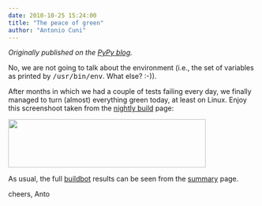 ```yaml
---
date: 2010-10-25 15:24:00
title: "The peace of green"
author: "Antonio Cuni"
---
```


_Originally published on the [PyPy blog](https://pypy.org/posts/2010/10/peace-of-green-4230271053903469504.html)._

<html><body><p>No, we are not going to talk about the environment (i.e., the set of variables
as printed by <tt class="docutils literal">/usr/bin/env</tt>. What else? :-)).</p>
<p>After months in which we had a couple of tests failing every day, we finally
managed to turn (almost) everything green today, at least on Linux.  Enjoy
this screenshoot taken from the <a class="reference external" href="https://buildbot.pypy.org/nightly/trunk/">nightly build</a> page:</p>

<a href="https://2.bp.blogspot.com/_4gR6Ggu8oHQ/TMWkBA_G-cI/AAAAAAAAAKU/4iLaPoSPGx0/s1600/pypy-builds.png"><img alt="" border="0" id="BLOGGER_PHOTO_ID_5532008054646045122" src="https://2.bp.blogspot.com/_4gR6Ggu8oHQ/TMWkBA_G-cI/AAAAAAAAAKU/4iLaPoSPGx0/s400/pypy-builds.png" style="cursor: pointer; cursor: hand; width: 400px; height: 98px;"></a>


<p>As usual, the full <a class="reference external" href="https://buildbot.pypy.org/">buildbot</a> results can be seen from the <a class="reference external" href="https://buildbot.pypy.org/summary?branch=%3Ctrunk%3E">summary</a> page.</p>
<p>cheers,
Anto</p></body></html>